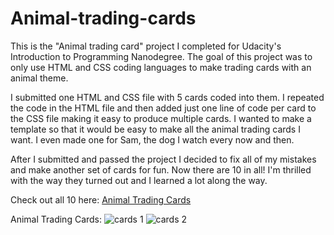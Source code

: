 # Animal-trading-cards

This is the "Animal trading card" project I completed for Udacity's Introduction to Programming Nanodegree. The goal of this project was to only use HTML and CSS coding languages to make trading cards with an animal theme.

I submitted one HTML and CSS file with 5 cards coded into them. I repeated the code in the HTML file and then added just one line of code per card to the CSS file making it easy to produce multiple cards. I wanted to make a template so that it would be easy to make all the animal trading cards I want. I even made one for Sam, the dog I watch every now and then.

After I submitted and passed the project I decided to fix all of my mistakes and make another set of cards for fun. Now there are 10 in all! I'm thrilled with the way they turned out and I learned a lot along the way.

Check out all 10 here: [Animal Trading Cards](https://briansegs.github.io/Animal-trading-cards/) 

Animal Trading Cards: 
![cards 1](https://briansegs.github.io/HTML-and-CSS-notes/cards.JPG)
![cards 2](https://briansegs.github.io/HTML-and-CSS-notes/cards2.JPG)

